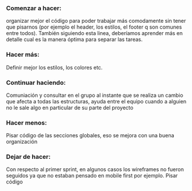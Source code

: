 ### Comenzar a hacer:
  organizar mejor el código para poder trabajar más comodamente sin tener que pisarnos
  (por ejemplo el header, los estilos, el footer q son comunes entre todos). También siguiendo esta linea, deberíamos aprender más en detalle cual es la manera óptima      para separar las tareas.

### Hacer más: 
  Definir mejor los estilos, los colores etc.


### Continuar haciendo: 
  Comuniación y consultar en el grupo al instante que se realiza un cambio que afecta a todas las estructuras,
  ayuda entre el equipo cuando a alguien no le sale algo en particular de su parte del proyecto


### Hacer menos:
  Pisar código de las secciones globales, eso se mejora con una buena organización


### Dejar de hacer:
  Con respecto al primer sprint, en algunos casos los wireframes no fueron seguidos ya que no estaban pensado en mobile first por ejemplo. Pisar código
